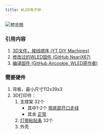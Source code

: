 ```yaml
---
title: WLED电子钟
---
```


![预览图](preview.png)

### 引用内容
1. [3D文件，接线顺序 (YT DIY Machines)](https://www.youtube.com/watch?v=8E0SeycTzHw)
2. [修改过的WLED固件 (GitHub NeariX67)](https://github.com/NeariX67/WLED_Clock)
3. [编译固件 (GitHub Aircookie, WLED原作者)](https://github.com/Aircoookie/WLED/wiki/Compiling-WLED)

### 需要硬件
1. 背板，最小尺寸112x39x3
2. 3D打印件：
   1. 支撑架 32个
      * 其中1-2个 [带底部开口走线](./wled-clock/core-hole.stl)
      * 其余 [正常](./wled-clock/core-normal.stl)
   2. [灯带粘贴条](./wled-clock/LEDMount.stl) 32个
   3. 外壳